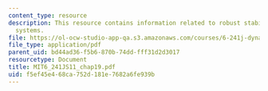 ```yaml
---
content_type: resource
description: This resource contains information related to robust stability in SISO
  systems.
file: https://ol-ocw-studio-app-qa.s3.amazonaws.com/courses/6-241j-dynamic-systems-and-control-spring-2011/f5ef45e468ca752d181e7682a6fe939b_MIT6_241JS11_chap19.pdf
file_type: application/pdf
parent_uid: bd44ad36-f5b6-870b-74dd-fff31d2d3017
resourcetype: Document
title: MIT6_241JS11_chap19.pdf
uid: f5ef45e4-68ca-752d-181e-7682a6fe939b
---
```

